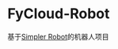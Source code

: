 # **FyCloud-Robot**
基于[Simpler Robot](https://github.com/ForteScarlet/simpler-robot/tree/v2-dev)的机器人项目
